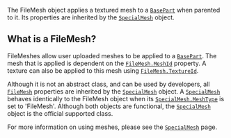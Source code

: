The FileMesh object applies a textured mesh to a [`BasePart`](https://create.roblox.com/docs/reference/engine/classes/BasePart) when
parented to it. Its properties are inherited by the [`SpecialMesh`](https://create.roblox.com/docs/reference/engine/classes/SpecialMesh)
object.
## What is a FileMesh?

FileMeshes allow user uploaded meshes to be applied to a [`BasePart`](https://create.roblox.com/docs/reference/engine/classes/BasePart). The
mesh that is applied is dependent on the [`FileMesh.MeshId`](https://create.roblox.com/docs/reference/engine/classes/FileMesh#MeshId) property. A
texture can also be applied to this mesh using [`FileMesh.TextureId`](https://create.roblox.com/docs/reference/engine/classes/FileMesh#TextureId).

Although it is not an abstract class, and can be used by developers, all
[`FileMesh`](https://create.roblox.com/docs/reference/engine/classes/FileMesh) properties are inherited by the [`SpecialMesh`](https://create.roblox.com/docs/reference/engine/classes/SpecialMesh) object. A
[`SpecialMesh`](https://create.roblox.com/docs/reference/engine/classes/SpecialMesh) behaves identically to the FileMesh object when its
[`SpecialMesh.MeshType`](https://create.roblox.com/docs/reference/engine/classes/SpecialMesh#MeshType) is set to 'FileMesh'. Although both objects are
functional, the [`SpecialMesh`](https://create.roblox.com/docs/reference/engine/classes/SpecialMesh) object is the official supported class.

For more information on using meshes, please see the [`SpecialMesh`](https://create.roblox.com/docs/reference/engine/classes/SpecialMesh) page.